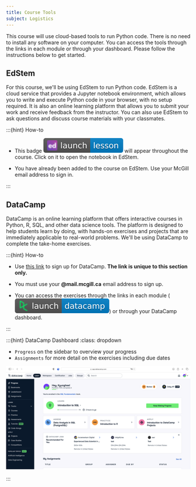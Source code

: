 ```yaml
---
title: Course Tools
subject: Logistics
---
```


This course will use cloud-based tools to run Python code. There is no need to install any software on your computer. You can access the tools through the links in each module or through your dashboard. Please follow the instructions below to get started.

<!-- ## Google Colab
For this course, we'll be using Google Colab to run Python code. Colab is a free cloud service that provides a Jupyter notebook environment. It allows you to write and execute Python code in your browser, with no setup required. You can also share your notebooks with others and collaborate in real time. 

:::{hint} Google Colab
* You will need a Google account to use Colab.

* This badge ![](images/launch-colab-blue-googlecolab.svg) will appear throughout the course. Click on it to open the notebook in Colab.
::: -->

## EdStem
For this course, we'll be using EdStem to run Python code. EdStem is a cloud service that provides a Jupyter notebook environment, which allows you to write and execute Python code in your browser, with no setup required. It is also an online learning platform that allows you to submit your work and receive feedback from the instructor. You can also use EdStem to ask questions and discuss course materials with your classmates. 

:::{hint} How-to
* This badge ![](images/launch-lesson-blue-ed.svg) will appear throughout the course. Click on it to open the notebook in EdStem.

* You have already been added to the course on EdStem. Use your McGill email address to sign in.

:::

## DataCamp
DataCamp is an online learning platform that offers interactive courses in Python, R, SQL, and other data science tools. The platform is designed to help students learn by doing, with hands-on exercises and projects that are immediately applicable to real-world problems. We'll be using DataCamp to complete the take-home exercises. 

:::{hint} How-to
* Use [this link][datacamp signup link] to sign up for DataCamp. **The link is unique to this section only.**
* You must use your **@mail.mcgill.ca** email address to sign up.

* You can access the exercises through the links in each module (![](images/launch-datacamp-blue-datacamp.svg)) or through your DataCamp dashboard. 

:::

:::{hint} DataCamp Dashboard
:class: dropdown

* `Progress` on the sidebar to overview your progress
* `Assignments` for more detail on the exercises including due dates

![](images/datacamp_dashboard.png)

:::

[datacamp signup link]: https://www.datacamp.com/groups/shared_links/a5cadcb59af06723e745ce45b5aba0da39e8d56cd6d00747d23a2a4a0af760d2
